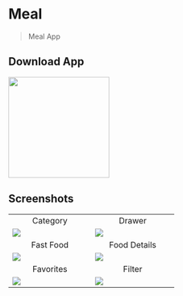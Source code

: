 # Meal

> Meal App

## Download App
<a href="https://github.com/ahmedehab122/meal_app/releases/download/v3/Resturant.apk"><img src="https://playerzon.com/asset/download.png" width="200"></img></a>

## Screenshots
<table width="100%">
  <tr>
    <td width="33.3%" align="center">
      Category
    </td>
        <td width="33.3%" align="center">
      Drawer
   
  

  </tr>
  <tr>
  <td width="33.3%"><img src="https://user-images.githubusercontent.com/89398483/179805846-5a7c04ed-a3d3-4fe5-8655-5ed3b410674c.jpg"/></td>
     <td width="33.3%"><img src="https://user-images.githubusercontent.com/89398483/179805857-6bc0f796-0e35-4426-9d5b-895cdd5cf894.jpg"/></td>

 
  </tr>
  <tr>
    <td width="33.3%" align="center">
       Fast Food
    </td>
        <td width="33.3%" align="center">
     Food Details
   
  </tr>
  <tr>
  <td width="33.3%"><img src="https://user-images.githubusercontent.com/89398483/179805905-3d29f172-a490-485f-b43e-32f364559968.jpg"/></td>
  <td width="33.3%"><img src="https://user-images.githubusercontent.com/89398483/179805823-8f78129e-5bab-435a-9f5c-ecae3c27bfbf.jpg"/></td>
  
  <tr>
    <td width="33.3%" align="center">
       Favorites
    </td>
        <td width="33.3%" align="center">
     Filter
   
  </tr>
  <tr>
  <td width="33.3%"><img src="https://user-images.githubusercontent.com/89398483/179805866-8d233d0b-1094-4d0a-80b5-2ab6d923d5ed.jpg"/></td>
  <td width="33.3%"><img src="https://user-images.githubusercontent.com/89398483/179805815-2ffaf273-9f2e-473a-97b3-0a6fc6c47c2c.jpg"/></td>
  
  
